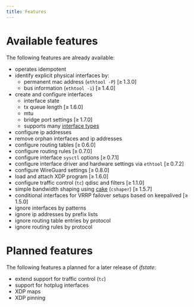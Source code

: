 ```yaml
---
title: Features
---
```


# Available features

The following features are already available:

- operates idempotent
- identify explicit physical interfaces by:
  - permanent mac address (`ethtool -P`) [≥ 1.3.0]
  - bus information (`ethtool -i`) [≥ 1.4.0]
- create and configure interfaces
  - interface state
  - tx queue length [≥ 1.6.0]
  - mtu
  - bridge port settings [≥ 1.7.0]
  - supports many [interface types](schema/#interfaces_items_link)
- configure ip addresses
- remove orphan interfaces and ip addresses
- configure routing tables [≥ 0.6.0]
- configure routing rules [≥ 0.7.0]
- configure interface `sysctl` options [≥ 0.7.1]
- configure interface driver and hardware settings via `ethtool` [≥ 0.7.2]
- configure WireGuard settings [≥ 0.8.0]
- load and attach XDP program [≥ 1.6.0]
- configure traffic control (`tc`) qdisc and filters [≥ 1.1.0]
- simple bandwidth shaping using [cake](https://man7.org/linux/man-pages/man8/tc-cake.8.html) (`cshaper`) [≥ 1.5.7]
- conditional interfaces for VRRP failover setups based on keepalived [≥ 1.5.0]
- ignore interfaces by patterns
- ignore ip addresses by prefix lists
- ignore routing table entries by protocol
- ignore routing rules by protocol


# Planned features

The following features a planned for a later release of *ifstate*:

- extend support for traffic control (`tc`)
- support for hotplug interfaces
- XDP maps
- XDP pinning
